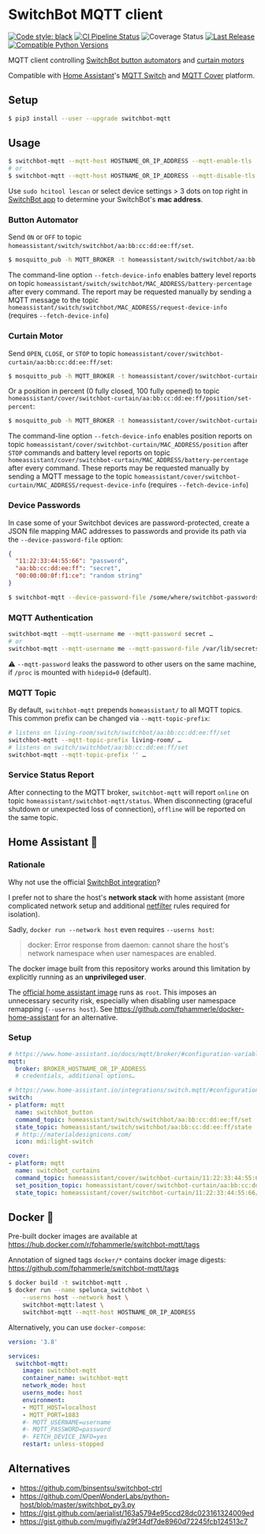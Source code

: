 # SwitchBot MQTT client

[![Code style: black](https://img.shields.io/badge/code%20style-black-000000.svg)](https://github.com/psf/black)
[![CI Pipeline Status](https://github.com/fphammerle/switchbot-mqtt/workflows/tests/badge.svg)](https://github.com/fphammerle/switchbot-mqtt/actions)
![Coverage Status](https://ipfs.io/ipfs/QmP8k5H4MkfspFxQxdL2kEZ4QQWQjF8xwPYD35KvNH4CA6/20230429T090002+0200/s3.amazonaws.com/assets.coveralls.io/badges/coveralls_100.svg)
[![Last Release](https://img.shields.io/pypi/v/switchbot-mqtt.svg)](https://pypi.org/project/switchbot-mqtt/#history)
[![Compatible Python Versions](https://img.shields.io/pypi/pyversions/switchbot-mqtt.svg)](https://pypi.org/project/switchbot-mqtt/)

MQTT client controlling [SwitchBot button automators](https://www.switch-bot.com/bot)
and [curtain motors](https://www.switch-bot.com/products/switchbot-curtain)

Compatible with [Home Assistant](https://www.home-assistant.io/)'s
[MQTT Switch](https://www.home-assistant.io/integrations/switch.mqtt/)
and [MQTT Cover](https://www.home-assistant.io/integrations/cover.mqtt/) platform.

## Setup

```sh
$ pip3 install --user --upgrade switchbot-mqtt
```

## Usage

```sh
$ switchbot-mqtt --mqtt-host HOSTNAME_OR_IP_ADDRESS --mqtt-enable-tls
# or
$ switchbot-mqtt --mqtt-host HOSTNAME_OR_IP_ADDRESS --mqtt-disable-tls
```

Use `sudo hcitool lescan`
or select device settings > 3 dots on top right in
[SwitchBot app](https://play.google.com/store/apps/details?id=com.theswitchbot.switchbot)
to determine your SwitchBot's **mac address**.

### Button Automator

Send `ON` or `OFF` to topic `homeassistant/switch/switchbot/aa:bb:cc:dd:ee:ff/set`.

```sh
$ mosquitto_pub -h MQTT_BROKER -t homeassistant/switch/switchbot/aa:bb:cc:dd:ee:ff/set -m ON
```

The command-line option `--fetch-device-info` enables battery level reports on topic
`homeassistant/switch/switchbot/MAC_ADDRESS/battery-percentage` after every command.
The report may be requested manually by sending a MQTT message to the topic
`homeassistant/switch/switchbot/MAC_ADDRESS/request-device-info` (requires `--fetch-device-info`)

### Curtain Motor

Send `OPEN`, `CLOSE`, or `STOP` to topic `homeassistant/cover/switchbot-curtain/aa:bb:cc:dd:ee:ff/set`:

```sh
$ mosquitto_pub -h MQTT_BROKER -t homeassistant/cover/switchbot-curtain/aa:bb:cc:dd:ee:ff/set -m CLOSE
```

Or a position in percent (0 fully closed, 100 fully opened) to topic
`homeassistant/cover/switchbot-curtain/aa:bb:cc:dd:ee:ff/position/set-percent`:

```sh
$ mosquitto_pub -h MQTT_BROKER -t homeassistant/cover/switchbot-curtain/aa:bb:cc:dd:ee:ff/position/set-percent -m 42
```

The command-line option `--fetch-device-info` enables position reports on topic
`homeassistant/cover/switchbot-curtain/MAC_ADDRESS/position` after `STOP` commands
and battery level reports on topic `homeassistant/cover/switchbot-curtain/MAC_ADDRESS/battery-percentage`
after every command.
These reports may be requested manually by sending a MQTT message to the topic
`homeassistant/cover/switchbot-curtain/MAC_ADDRESS/request-device-info` (requires `--fetch-device-info`)

### Device Passwords

In case some of your Switchbot devices are password-protected,
create a JSON file mapping MAC addresses to passwords
and provide its path via the `--device-password-file` option:
```json
{
  "11:22:33:44:55:66": "password",
  "aa:bb:cc:dd:ee:ff": "secret",
  "00:00:00:0f:f1:ce": "random string"
}
```
```sh
$ switchbot-mqtt --device-password-file /some/where/switchbot-passwords.json …
```

### MQTT Authentication

```sh
switchbot-mqtt --mqtt-username me --mqtt-password secret …
# or
switchbot-mqtt --mqtt-username me --mqtt-password-file /var/lib/secrets/mqtt/password …
```

⚠️  `--mqtt-password` leaks the password to other users on the same machine,
if `/proc` is mounted with `hidepid=0` (default).

### MQTT Topic

By default, `switchbot-mqtt` prepends `homeassistant/` to all MQTT topics.
This common prefix can be changed via `--mqtt-topic-prefix`:
```sh
# listens on living-room/switch/switchbot/aa:bb:cc:dd:ee:ff/set
switchbot-mqtt --mqtt-topic-prefix living-room/ …
# listens on switch/switchbot/aa:bb:cc:dd:ee:ff/set
switchbot-mqtt --mqtt-topic-prefix '' …
```

### Service Status Report

After connecting to the MQTT broker, `switchbot-mqtt` will report `online` on topic `homeassistant/switchbot-mqtt/status`.
When disconnecting (graceful shutdown or unexpected loss of connection), `offline` will be reported on the same topic.

## Home Assistant 🏡

### Rationale

Why not use the official [SwitchBot integration](https://www.home-assistant.io/integrations/switchbot/)?

I prefer not to share the host's **network stack** with home assistant
(more complicated network setup
and additional [netfilter](https://en.wikipedia.org/wiki/Netfilter) rules required for isolation).

Sadly, `docker run --network host` even requires `--userns host`:
> docker: Error response from daemon: cannot share the host's network namespace when user namespaces are enabled.

The docker image built from this repository works around this limitation
by explicitly running as an **unprivileged user**.

The [official home assistant image](https://hub.docker.com/r/homeassistant/home-assistant)
runs as `root`.
This imposes an unnecessary security risk, especially when disabling user namespace remapping
(`--userns host`).
See https://github.com/fphammerle/docker-home-assistant for an alternative.

### Setup

```yaml
# https://www.home-assistant.io/docs/mqtt/broker/#configuration-variables
mqtt:
  broker: BROKER_HOSTNAME_OR_IP_ADDRESS
  # credentials, additional options…

# https://www.home-assistant.io/integrations/switch.mqtt/#configuration-variables
switch:
- platform: mqtt
  name: switchbot_button
  command_topic: homeassistant/switch/switchbot/aa:bb:cc:dd:ee:ff/set
  state_topic: homeassistant/switch/switchbot/aa:bb:cc:dd:ee:ff/state
  # http://materialdesignicons.com/
  icon: mdi:light-switch

cover:
- platform: mqtt
  name: switchbot_curtains
  command_topic: homeassistant/cover/switchbot-curtain/11:22:33:44:55:66/set
  set_position_topic: homeassistant/cover/switchbot-curtain/aa:bb:cc:dd:ee:ff/position/set-percent
  state_topic: homeassistant/cover/switchbot-curtain/11:22:33:44:55:66/state
```

## Docker 🐳

Pre-built docker images are available at https://hub.docker.com/r/fphammerle/switchbot-mqtt/tags

Annotation of signed tags `docker/*` contains docker image digests: https://github.com/fphammerle/switchbot-mqtt/tags

```sh
$ docker build -t switchbot-mqtt .
$ docker run --name spelunca_switchbot \
    --userns host --network host \
    switchbot-mqtt:latest \
    switchbot-mqtt --mqtt-host HOSTNAME_OR_IP_ADDRESS
```

Alternatively, you can use `docker-compose`:
```yaml
version: '3.8'

services:
  switchbot-mqtt:
    image: switchbot-mqtt
    container_name: switchbot-mqtt
    network_mode: host
    userns_mode: host
    environment:
    - MQTT_HOST=localhost
    - MQTT_PORT=1883
    #- MQTT_USERNAME=username
    #- MQTT_PASSWORD=password
    #- FETCH_DEVICE_INFO=yes
    restart: unless-stopped
```

## Alternatives

* https://github.com/binsentsu/switchbot-ctrl
* https://github.com/OpenWonderLabs/python-host/blob/master/switchbot_py3.py
* https://gist.github.com/aerialist/163a5794e95ccd28dc023161324009ed
* https://gist.github.com/mugifly/a29f34df7de8960d72245fcb124513c7
